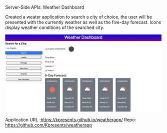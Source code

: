 
Server-Side APIs: Weather Dashboard

Created a weater application to search a city of choice, the user will be presented with the currently weather as well as the five-day forecast. 
Icons display weather conditions of the searched city. 


![WebPageScreenshot](./Assets/screencapture-file-Users-carolina-Desktop-Challenges-UCLA-weatherapp-index-html-2022-07-03-21_40_20.png)


Application URL :https://kpresents.github.io/weatherapp/
Repo: https://github.com/Kpresents/weatherapp